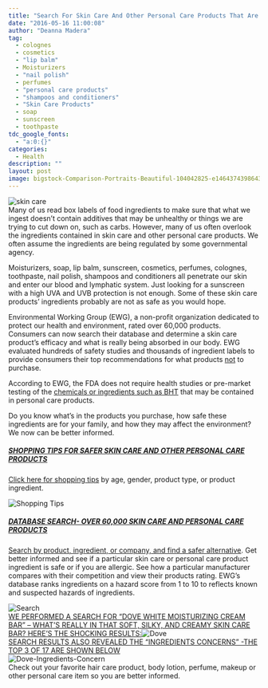 ```yaml
---
title: "Search For Skin Care And Other Personal Care Products That Are Toxic"
date: "2016-05-16 11:00:08"
author: "Deanna Madera"
tag:
  - colognes
  - cosmetics
  - "lip balm"
  - Moisturizers
  - "nail polish"
  - perfumes
  - "personal care products"
  - "shampoos and conditioners"
  - "Skin Care Products"
  - soap
  - sunscreen
  - toothpaste
tdc_google_fonts:
  - "a:0:{}"
categories:
  - Health
description: ""
layout: post
image: bigstock-Comparison-Portraits-Beautiful-104042825-e1464374398643.jpg
---
```


![skin care](http://moderntips.com/wp-content/uploads/2016/02/bigstock-Comparison-Portraits-Beautiful-104042825-e1464374398643.jpg)  
Many of us read box labels of food ingredients to make sure that what we ingest doesn’t contain additives that may be unhealthy or things we are trying to cut down on, such as carbs. However, many of us often overlook the ingredients contained in skin care and other personal care products. We often assume the ingredients are being regulated by some governmental agency.

Moisturizers, soap, lip balm, sunscreen, cosmetics, perfumes, colognes, toothpaste, nail polish, shampoos and conditioners all penetrate our skin and enter our blood and lymphatic system. Just looking for a sunscreen with a high UVA and UVB protection is not enough. Some of these skin care products’ ingredients probably are not as safe as you would hope.

Environmental Working Group (EWG), a non-profit organization dedicated to protect our health and environment, rated over 60,000 products. Consumers can now search their database and determine a skin care product’s efficacy and what is really being absorbed in our body. EWG evaluated hundreds of safety studies and thousands of ingredient labels to provide consumers their top recommendations for what products <span style="text-decoration: underline;">not</span> to purchase.

According to EWG, the FDA does not require health studies or pre-market testing of the [chemicals or ingredients such as BHT](http://moderntips.com/cereal-the-good-bad-ugly) that may be contained in personal care products.

Do you know what’s in the products you purchase, how safe these ingredients are for your family, and how they may affect the environment? We now can be better informed.

##### <span style="text-decoration: underline;">SHOPPING TIPS FOR SAFER SKIN CARE AND OTHER PERSONAL CARE PRODUCTS</span>

[Click here for shopping tips](http://www.ewg.org/skindeep/top-tips-for-safer-products/) by age, gender, product type, or product ingredient.

![Shopping Tips](http://moderntips.com/wp-content/uploads/2016/02/Shopping-Tips.png)

##### <span style="text-decoration: underline;">DATABASE SEARCH- OVER 60,000 SKIN CARE AND PERSONAL CARE PRODUCTS</span>

[Search by product, ingredient, or company, and find a safer alternative](http://www.ewg.org/skindeep/). Get better informed and see if a particular skin care or personal care product ingredient is safe or if you are allergic. See how a particular manufacturer compares with their competition and view their products rating. EWG’s database ranks ingredients on a hazard score from 1 to 10 to reflects known and suspected hazards of ingredients.

![Search](http://moderntips.com/wp-content/uploads/2016/02/Search.png)  
<span style="text-decoration: underline;">WE PERFORMED A SEARCH FOR “DOVE WHITE MOISTURIZING CREAM BAR” – WHAT’S REALLY IN THAT SOFT, SILKY, AND CREAMY SKIN CARE BAR? HERE’S THE SHOCKING RESULTS:</span>![Dove](http://moderntips.com/wp-content/uploads/2016/02/Dove.png)  
<span style="text-decoration: underline;">SEARCH RESULTS ALSO REVEALED THE “INGREDIENTS CONCERNS” -THE TOP 3 OF 17 ARE SHOWN BELOW</span>  
![Dove-Ingredients-Concern](http://moderntips.com/wp-content/uploads/2016/02/Dove-Ingredients-Concern.png)  
Check out your favorite hair care product, body lotion, perfume, makeup or other personal care item so you are better informed.

